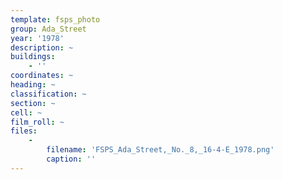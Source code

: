 ```yaml
---
template: fsps_photo
group: Ada_Street
year: '1978'
description: ~
buildings:
    - ''
coordinates: ~
heading: ~
classification: ~
section: ~
cell: ~
film_roll: ~
files:
    -
        filename: 'FSPS_Ada_Street,_No._8,_16-4-E_1978.png'
        caption: ''
---
```

